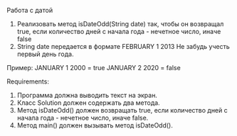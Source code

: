 Работа с датой
1. Реализовать метод isDateOdd(String date) так, чтобы он возвращал true, если количество дней с начала года - нечетное число, иначе false
2. String date передается в формате FEBRUARY 1 2013
Не забудь учесть первый день года.

Пример:
JANUARY 1 2000 = true
JANUARY 2 2020 = false


Requirements:
1. Программа должна выводить текст на экран.
2. Класс Solution должен содержать два метода.
3. Метод isDateOdd() должен возвращать true, если количество дней с начала года - нечетное число, иначе false.
4. Метод main() должен вызывать метод isDateOdd().
